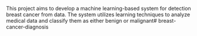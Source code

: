 This project aims to develop a machine learning-based system for detection breast cancer from data. The system utilizes learning techniques to analyze medical data and classify them as either benign or malignant# breast-cancer-diagnosis
